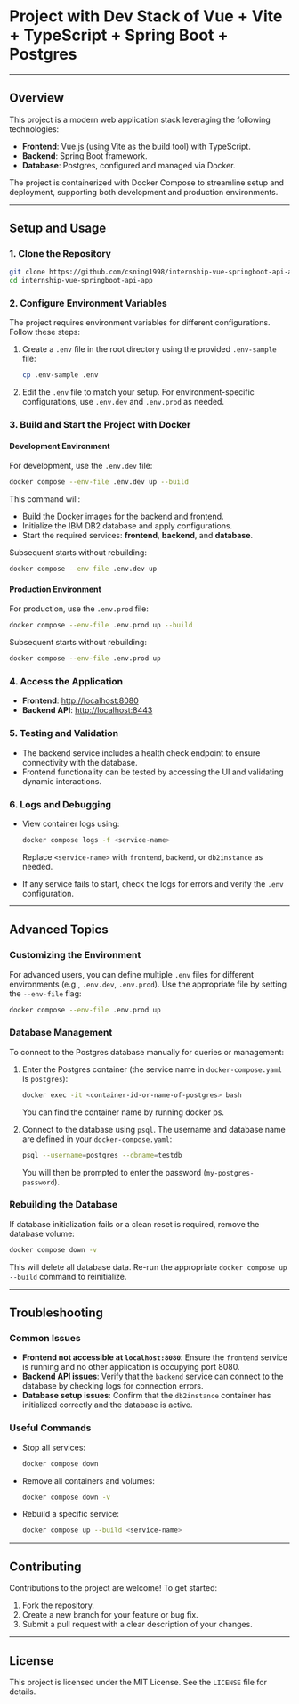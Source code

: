 # Project with Dev Stack of Vue + Vite + TypeScript + Spring Boot + Postgres

---

## Overview

This project is a modern web application stack leveraging the following technologies:

- **Frontend**: Vue.js (using Vite as the build tool) with TypeScript.
- **Backend**: Spring Boot framework.
- **Database**: Postgres, configured and managed via Docker.

The project is containerized with Docker Compose to streamline setup and deployment, supporting both development and production environments.

---

## Setup and Usage

### 1. Clone the Repository

```bash
git clone https://github.com/csning1998/internship-vue-springboot-api-app.git
cd internship-vue-springboot-api-app
```

### 2. Configure Environment Variables

The project requires environment variables for different configurations. Follow these steps:

1. Create a `.env` file in the root directory using the provided `.env-sample` file:

    ```bash
    cp .env-sample .env
    ```

2. Edit the `.env` file to match your setup. For environment-specific configurations, use `.env.dev` and `.env.prod` as needed.

### 3. Build and Start the Project with Docker

#### **Development Environment**

For development, use the `.env.dev` file:

```bash
docker compose --env-file .env.dev up --build
```

This command will:

- Build the Docker images for the backend and frontend.
- Initialize the IBM DB2 database and apply configurations.
- Start the required services: **frontend**, **backend**, and **database**.

Subsequent starts without rebuilding:

```bash
docker compose --env-file .env.dev up
```

#### **Production Environment**

For production, use the `.env.prod` file:

```bash
docker compose --env-file .env.prod up --build
```

Subsequent starts without rebuilding:

```bash
docker compose --env-file .env.prod up
```

### 4. Access the Application

- **Frontend**: [http://localhost:8080](http://localhost:8080)
- **Backend API**: [http://localhost:8443](http://localhost:8443)

### 5. Testing and Validation

- The backend service includes a health check endpoint to ensure connectivity with the database.
- Frontend functionality can be tested by accessing the UI and validating dynamic interactions.

### 6. Logs and Debugging

- View container logs using:
  ```bash
  docker compose logs -f <service-name>
  ```

  Replace `<service-name>` with `frontend`, `backend`, or `db2instance` as needed.

- If any service fails to start, check the logs for errors and verify the `.env` configuration.

---

## Advanced Topics

### Customizing the Environment

For advanced users, you can define multiple `.env` files for different environments (e.g., `.env.dev`, `.env.prod`). Use the appropriate file by setting the `--env-file` flag:

```bash
docker compose --env-file .env.prod up
```

### Database Management

To connect to the Postgres database manually for queries or management:

1. ​Enter the Postgres container (the service name in `docker-compose.yaml` is `postgres`):
    ```bash
    docker exec -it <container-id-or-name-of-postgres> bash
    ```

    ​You can find the container name by running docker ps.

2. Connect to the database using `psql`. The username and database name are defined in your `docker-compose.yaml`:
    ```bash
    psql --username=postgres --dbname=testdb
    ```

    ​You will then be prompted to enter the password (`my-postgres-password`).

### Rebuilding the Database

If database initialization fails or a clean reset is required, remove the database volume:

```bash
docker compose down -v
```

This will delete all database data. Re-run the appropriate `docker compose up --build` command to reinitialize.

---

## Troubleshooting

### Common Issues

- **Frontend not accessible at `localhost:8080`**: Ensure the `frontend` service is running and no other application is occupying port 8080.
- **Backend API issues**: Verify that the `backend` service can connect to the database by checking logs for connection errors.
- **Database setup issues**: Confirm that the `db2instance` container has initialized correctly and the database is active.

### Useful Commands

- Stop all services:
  ```bash
  docker compose down
  ```

- Remove all containers and volumes:
  ```bash
  docker compose down -v
  ```

- Rebuild a specific service:
  ```bash
  docker compose up --build <service-name>
  ```

---

## Contributing

Contributions to the project are welcome! To get started:

1. Fork the repository.
2. Create a new branch for your feature or bug fix.
3. Submit a pull request with a clear description of your changes.

---

## License

This project is licensed under the MIT License. See the `LICENSE` file for details.
